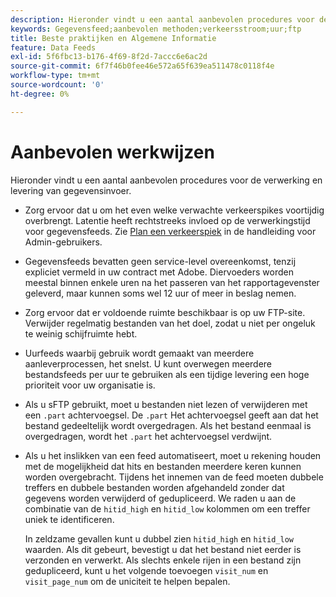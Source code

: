 ```yaml
---
description: Hieronder vindt u een aantal aanbevolen procedures voor de verwerking en levering van gegevensinvoer.
keywords: Gegevensfeed;aanbevolen methoden;verkeersstroom;uur;ftp
title: Beste praktijken en Algemene Informatie
feature: Data Feeds
exl-id: 5f6fbc13-b176-4f69-8f2d-7accc6e6ac2d
source-git-commit: 6f7f46b0fee46e572a65f639ea511478c0118f4e
workflow-type: tm+mt
source-wordcount: '0'
ht-degree: 0%

---
```


# Aanbevolen werkwijzen

Hieronder vindt u een aantal aanbevolen procedures voor de verwerking en levering van gegevensinvoer.

* Zorg ervoor dat u om het even welke verwachte verkeerspikes voortijdig overbrengt. Latentie heeft rechtstreeks invloed op de verwerkingstijd voor gegevensfeeds. Zie [Plan een verkeerspiek](/help/admin/admin/c-manage-report-suites/c-edit-report-suites/c-traffic-management/t-traffic-schedule-spike.md) in de handleiding voor Admin-gebruikers.

* Gegevensfeeds bevatten geen service-level overeenkomst, tenzij expliciet vermeld in uw contract met Adobe. Diervoeders worden meestal binnen enkele uren na het passeren van het rapportagevenster geleverd, maar kunnen soms wel 12 uur of meer in beslag nemen.

* Zorg ervoor dat er voldoende ruimte beschikbaar is op uw FTP-site. Verwijder regelmatig bestanden van het doel, zodat u niet per ongeluk te weinig schijfruimte hebt.

* Uurfeeds waarbij gebruik wordt gemaakt van meerdere aanleverprocessen, het snelst. U kunt overwegen meerdere bestandsfeeds per uur te gebruiken als een tijdige levering een hoge prioriteit voor uw organisatie is.

* Als u sFTP gebruikt, moet u bestanden niet lezen of verwijderen met een `.part` achtervoegsel. De `.part` Het achtervoegsel geeft aan dat het bestand gedeeltelijk wordt overgedragen. Als het bestand eenmaal is overgedragen, wordt het `.part` het achtervoegsel verdwijnt.

* Als u het inslikken van een feed automatiseert, moet u rekening houden met de mogelijkheid dat hits en bestanden meerdere keren kunnen worden overgebracht. Tijdens het innemen van de feed moeten dubbele treffers en dubbele bestanden worden afgehandeld zonder dat gegevens worden verwijderd of gedupliceerd. We raden u aan de combinatie van de `hitid_high` en `hitid_low` kolommen om een treffer uniek te identificeren.

   In zeldzame gevallen kunt u dubbel zien `hitid_high` en `hitid_low` waarden. Als dit gebeurt, bevestigt u dat het bestand niet eerder is verzonden en verwerkt. Als slechts enkele rijen in een bestand zijn gedupliceerd, kunt u het volgende toevoegen `visit_num` en `visit_page_num` om de uniciteit te helpen bepalen.
